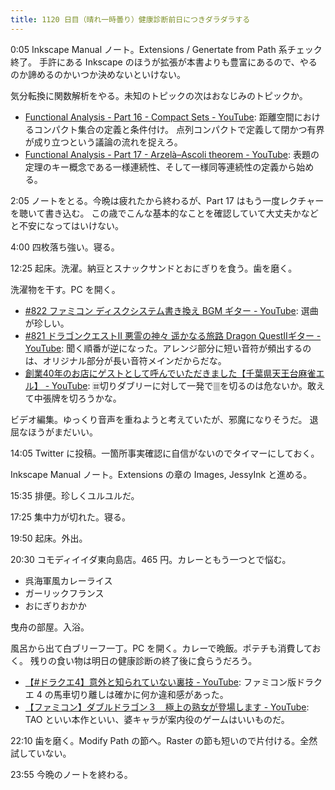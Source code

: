 ```yaml
---
title: 1120 日目（晴れ一時曇り）健康診断前日につきダラダラする
---
```


0:05 Inkscape Manual ノート。Extensions / Genertate from Path 系チェック終了。
手許にある Inkscape のほうが拡張が本書よりも豊富にあるので、やるのか諦めるのかいつか決めないといけない。

気分転換に関数解析をやる。未知のトピックの次はおなじみのトピックか。

* [Functional Analysis - Part 16 - Compact Sets - YouTube](https://www.youtube.com/watch?v=qdhwG724-Xw&list=PLBh2i93oe2qsGKDOsuVVw-OCAfprrnGfr&index=16):
  距離空間におけるコンパクト集合の定義と条件付け。
  点列コンパクトで定義して閉かつ有界が成り立つという議論の流れを捉えろ。
* [Functional Analysis - Part 17 - Arzelà–Ascoli theorem - YouTube](https://www.youtube.com/watch?v=D9geJam3wOY&list=PLBh2i93oe2qsGKDOsuVVw-OCAfprrnGfr&index=17):
  表題の定理のキー概念である一様連続性、そして一様同等連続性の定義から始める。

2:05 ノートをとる。今晩は疲れたから終わるが、Part 17 はもう一度レクチャーを聴いて書き込む。
この歳でこんな基本的なことを確認していて大丈夫かなどと不安になってはいけない。

4:00 四枚落ち強い。寝る。

12:25 起床。洗濯。納豆とスナックサンドとおにぎりを食う。歯を磨く。

洗濯物を干す。PC を開く。

* [#822 ファミコン ディスクシステム書き換え BGM ギター - YouTube](https://www.youtube.com/watch?v=yIxZCtl_wzA):
  選曲が珍しい。
* [#821 ドラゴンクエストII 悪霊の神々 遥かなる旅路 Dragon QuestⅡギター - YouTube](https://www.youtube.com/watch?v=Sqf0BfmFkxE):
  聞く順番が逆になった。アレンジ部分に短い音符が頻出するのは、オリジナル部分が長い音符メインだからだな。
* [創業40年のお店にゲストとして呼んでいただきました【千葉県天王台麻雀エル】 - YouTube](https://www.youtube.com/watch?v=ZcDUrP7l-fc):
  🀜切りダブリーに対して一発で🀘を切るのは危ないか。敢えて中張牌を切ろうかな。

ビデオ編集。ゆっくり音声を重ねようと考えていたが、邪魔になりそうだ。
退屈なほうがまだいい。

14:05 Twitter に投稿。一箇所事実確認に自信がないのでタイマーにしておく。

Inkscape Manual ノート。Extensions の章の Images, JessyInk と進める。

15:35 排便。珍しくユルユルだ。

17:25 集中力が切れた。寝る。

19:50 起床。外出。

20:30 コモディイイダ東向島店。465 円。カレーともう一つとで悩む。

* 呉海軍風カレーライス
* ガーリックフランス
* おにぎりおかか

曳舟の部屋。入浴。

風呂から出て白ブリーフ一丁。PC を開く。カレーで晩飯。ポテチも消費しておく。
残りの食い物は明日の健康診断の終了後に食らうだろう。

* [【#ドラクエ4】意外と知られていない裏技 - YouTube](https://www.youtube.com/watch?v=aX2Yp5yUAqQ):
  ファミコン版ドラクエ 4 の馬車切り離しは確かに何か違和感があった。
* [【ファミコン】ダブルドラゴン３　極上の熟女が登場します - YouTube](https://www.youtube.com/watch?v=bWI9BRqHjOI):
  TAO といい本作といい、婆キャラが案内役のゲームはいいものだ。

22:10 歯を磨く。Modify Path の節へ。Raster の節も短いので片付ける。全然試していない。

23:55 今晩のノートを終わる。
